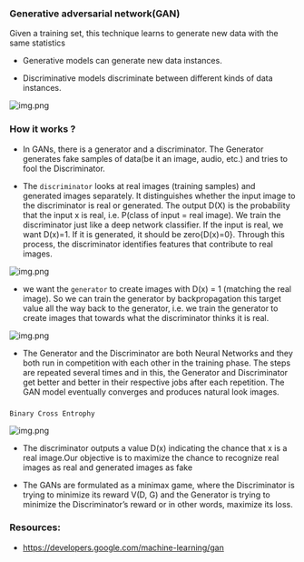 
### Generative adversarial network(GAN)

Given a training set, this technique learns to generate new data with the same statistics

* Generative models can generate new data instances.

* Discriminative models discriminate between different kinds of data instances.

![img.png](https://miro.medium.com/max/1394/1*fd3QUV45REqZ_f7tjYs31g.png)


### How it works ?

* In GANs, there is a generator and a discriminator. The Generator generates fake samples of data(be it an image, audio, etc.) and tries to fool the Discriminator.

* The ```discriminator``` looks at real images (training samples) and generated images separately. It distinguishes whether the input image to the discriminator is real or generated. The output D(X) is the probability that the input x is real, i.e. P(class of input = real image).
  We train the discriminator just like a deep network classifier. If the input is real, we want D(x)=1. If it is generated, it should be zero{D(x)=0}. Through this process, the discriminator identifies features that contribute to real images.

![img.png](https://miro.medium.com/max/875/1*_uFUaxXIEjCDm_UTzbyleA.png)

* we want the ```generator``` to create images with D(x) = 1 (matching the real image). So we can train the generator by backpropagation this target value all the way back to the generator, i.e. we train the generator to create images that towards what the discriminator thinks it is real.

![img.png](https://miro.medium.com/max/875/1*roO-E4KTolB-wttrs-u16g.jpeg)

* The Generator and the Discriminator are both Neural Networks and they both run in competition with each other in the training phase. The steps are repeated several times and in this, the Generator and Discriminator get better and better in their respective jobs after each repetition. The GAN model eventually converges and produces natural look images.


###

```Binary Cross Entrophy```

![img.png](https://cdn-images-1.medium.com/max/1600/1*C2sWPDEYdLV5wm7dNAmBOQ.png)

* The discriminator outputs a value D(x) indicating the chance that x is a real image.Our objective is to maximize the chance to recognize real images as real and generated images as fake

* The GANs are formulated as a minimax game, where the Discriminator is trying to minimize its reward V(D, G) and the Generator is trying to minimize the Discriminator’s reward or in other words, maximize its loss.



### Resources: 

* https://developers.google.com/machine-learning/gan
